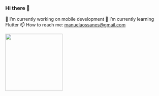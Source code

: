 ### Hi there 👋



🔭 I’m currently working on mobile development
🌱 I’m currently learning Flutter
📫 How to reach me: manuelaossanes@gmail.com

<div>
  <a href="https://github.com/manuabigsz"/>
  <img height="180cm" src="https://githubreadmestats.vercel.app/apiusername=manuabigsz&show_icons=true&theme=radical"/>
</div>
<!--
- 👯 I’m looking to collaborate on ...
- 🤔 I’m looking for help with ...
- 💬 Ask me about ...

- 😄 Pronouns: ...
- ⚡ Fun fact: ...
-->
